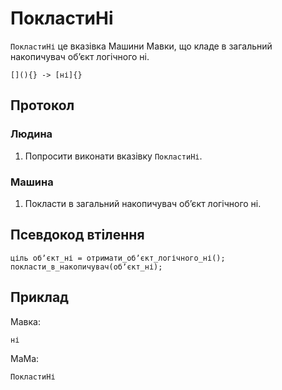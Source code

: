 # ПокластиНі

`ПокластиНі` <keyword>це</keyword> вказівка <subject>Машини Мавки</subject>, що кладе в загальний накопичувач обʼєкт
логічного ні.

```
[](){} -> [ні]{}
```

## Протокол

### Людина

1. Попросити виконати вказівку `ПокластиНі`.

### Машина

1. Покласти в загальний накопичувач обʼєкт логічного ні.

## Псевдокод втілення

```ціль
ціль обʼєкт_ні = отримати_обʼєкт_логічного_ні();
покласти_в_накопичувач(обʼєкт_ні);
```

## Приклад

<subject>Мавка</subject>:

```мавка
ні
```

<subject>МаМа</subject>:

```мама
ПокластиНі
```